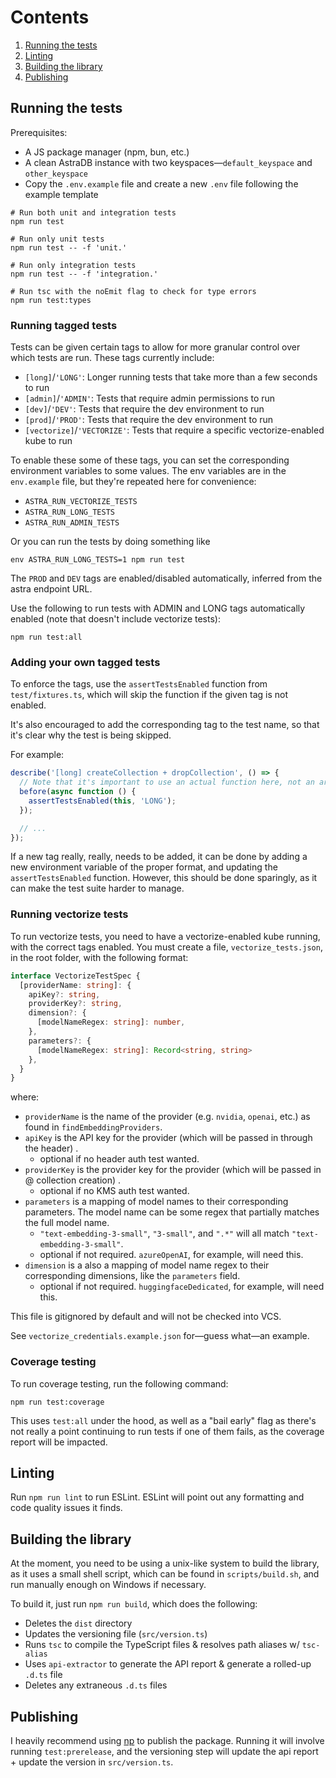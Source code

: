 # Contents
1. [Running the tests](#running-the-tests)
2. [Linting](#linting)
3. [Building the library](#building-the-library)
4. [Publishing](#publishing)

## Running the tests
Prerequisites:
- A JS package manager (npm, bun, etc.)
- A clean AstraDB instance with two keyspaces—`default_keyspace` and `other_keyspace`
- Copy the `.env.example` file and create a new `.env` file following the example template

```shell
# Run both unit and integration tests
npm run test

# Run only unit tests
npm run test -- -f 'unit.'

# Run only integration tests
npm run test -- -f 'integration.'

# Run tsc with the noEmit flag to check for type errors
npm run test:types
```

### Running tagged tests
Tests can be given certain tags to allow for more granular control over which tests are run. These tags currently include:
- `[long]`/`'LONG'`: Longer running tests that take more than a few seconds to run
- `[admin]`/`'ADMIN'`: Tests that require admin permissions to run
- `[dev]`/`'DEV'`: Tests that require the dev environment to run
- `[prod]`/`'PROD'`: Tests that require the dev environment to run
- `[vectorize]`/`'VECTORIZE'`: Tests that require a specific vectorize-enabled kube to run

To enable these some of these tags, you can set the corresponding environment variables to some values. The env 
variables are in the `env.example` file, but they're repeated here for convenience:
- `ASTRA_RUN_VECTORIZE_TESTS`
- `ASTRA_RUN_LONG_TESTS`
- `ASTRA_RUN_ADMIN_TESTS`

Or you can run the tests by doing something like
```shell
env ASTRA_RUN_LONG_TESTS=1 npm run test
```

The `PROD` and `DEV` tags are enabled/disabled automatically, inferred from the astra endpoint URL.

Use the following to run tests with ADMIN and LONG tags automatically enabled (note that doesn't include vectorize tests):
```shell
npm run test:all
```

### Adding your own tagged tests
To enforce the tags, use the `assertTestsEnabled` function from `test/fixtures.ts`, which will skip the function if the
given tag is not enabled. 

It's also encouraged to add the corresponding tag to the test name, so that it's clear why the test is being skipped.

For example:
```typescript
describe('[long] createCollection + dropCollection', () => {
  // Note that it's important to use an actual function here, not an arrow function
  before(async function () {
    assertTestsEnabled(this, 'LONG');
  });

  // ...
});
```

If a new tag really, really, needs to be added, it can be done by adding a new environment variable of the proper
format, and updating the `assertTestsEnabled` function. However, this should be done sparingly, as it can make the
test suite harder to manage.

### Running vectorize tests
To run vectorize tests, you need to have a vectorize-enabled kube running, with the correct tags enabled.
You must create a file, `vectorize_tests.json`, in the root folder, with the following format:

```ts
interface VectorizeTestSpec {
  [providerName: string]: {
    apiKey?: string,
    providerKey?: string,
    dimension?: {
      [modelNameRegex: string]: number,
    },
    parameters?: {
      [modelNameRegex: string]: Record<string, string>
    },
  }
}
```

where:
- `providerName` is the name of the provider (e.g. `nvidia`, `openai`, etc.) as found in `findEmbeddingProviders`.
- `apiKey` is the API key for the provider (which will be passed in through the header) .
  - optional if no header auth test wanted.
- `providerKey` is the provider key for the provider (which will be passed in @ collection creation) .
  - optional if no KMS auth test wanted.
- `parameters` is a mapping of model names to their corresponding parameters. The model name can be some regex that partially matches the full model name.
  - `"text-embedding-3-small"`, `"3-small"`, and `".*"` will all match `"text-embedding-3-small"`.
  - optional if not required. `azureOpenAI`, for example, will need this.
- `dimension` is a also a mapping of model name regex to their corresponding dimensions, like the `parameters` field.
  - optional if not required. `huggingfaceDedicated`, for example, will need this.

This file is gitignored by default and will not be checked into VCS.

See `vectorize_credentials.example.json` for—guess what—an example.

### Coverage testing

To run coverage testing, run the following command:
```shell
npm run test:coverage
```

This uses `test:all` under the hood, as well as a "bail early" flag as there's not really a point continuing to run 
tests if one of them fails, as the coverage report will be impacted.

## Linting
Run `npm run lint` to run ESLint. ESLint will point out any formatting and code quality issues it finds.

## Building the library
At the moment, you need to be using a unix-like system to build the library, as it uses a small shell script,
which can be found in `scripts/build.sh`, and run manually enough on Windows if necessary.

To build it, just run `npm run build`, which does the following:
- Deletes the `dist` directory
- Updates the versioning file (`src/version.ts`)
- Runs `tsc` to compile the TypeScript files & resolves path aliases w/ `tsc-alias`
- Uses `api-extractor` to generate the API report & generate a rolled-up `.d.ts` file
- Deletes any extraneous `.d.ts` files

## Publishing
I heavily recommend using [np](https://github.com/sindresorhus/np) to publish the package. Running it will involve running `test:prerelease`, and the
versioning step will update the api report + update the version in `src/version.ts`. 
